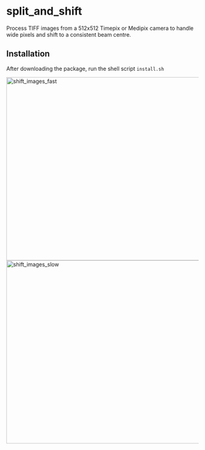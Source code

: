 # split_and_shift
Process TIFF images from a 512x512 Timepix or Medipix camera to handle wide pixels and shift to a consistent beam centre.

## Installation

After downloading the package, run the shell script `install.sh`

<img width="640" height="480" alt="shift_images_fast" src="https://github.com/user-attachments/assets/e805707a-21d1-41aa-bf21-4d1853208038" />
<img width="640" height="480" alt="shift_images_slow" src="https://github.com/user-attachments/assets/603b0e9b-e630-497a-814c-7320cc9d34d3" />
